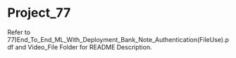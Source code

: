 # Project_77
Refer to 77)End_To_End_ML_With_Deployment_Bank_Note_Authentication(FileUse).pdf and Video_File Folder for README Description.
